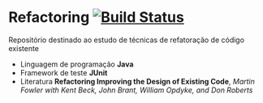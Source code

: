 # Refactoring [![Build Status](https://travis-ci.org/daversilva/refactoring.svg?branch=master)](https://travis-ci.org/daversilva/refactoring)

Repositório destinado ao estudo de técnicas de refatoração de código existente
* Linguagem de programação **Java** 
* Framework de teste **JUnit**
* Literatura **Refactoring Improving the Design of Existing Code**, *Martin Fowler with Kent Beck, John Brant, William Opdyke, and Don Roberts*